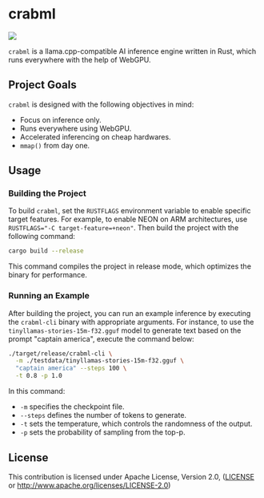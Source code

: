# crabml

[![](https://img.shields.io/discord/1111711408875393035?logo=discord&label=discord)](https://discord.gg/wbzqddT3QC)

`crabml` is a llama.cpp-compatible AI inference engine written in Rust, which runs everywhere with the help of WebGPU.

## Project Goals

`crabml` is designed with the following objectives in mind:

- Focus on inference only.
- Runs everywhere using WebGPU.
- Accelerated inferencing on cheap hardwares.
- `mmap()` from day one.

## Usage

### Building the Project

To build `crabml`, set the `RUSTFLAGS` environment variable to enable specific target features. For example, to enable NEON on ARM architectures, use `RUSTFLAGS="-C target-feature=+neon"`. Then build the project with the following command:

```bash
cargo build --release
```

This command compiles the project in release mode, which optimizes the binary for performance.

### Running an Example

After building the project, you can run an example inference by executing the `crabml-cli` binary with appropriate arguments. For instance, to use the `tinyllamas-stories-15m-f32.gguf` model to generate text based on the prompt "captain america", execute the command below:

```bash
./target/release/crabml-cli \
  -m ./testdata/tinyllamas-stories-15m-f32.gguf \
  "captain america" --steps 100 \
  -t 0.8 -p 1.0
```

In this command:

- `-m` specifies the checkpoint file.
- `--steps` defines the number of tokens to generate.
- `-t` sets the temperature, which controls the randomness of the output.
- `-p` sets the probability of sampling from the top-p.

## License

This contribution is licensed under Apache License, Version 2.0, ([LICENSE](LICENSE) or <http://www.apache.org/licenses/LICENSE-2.0>)
